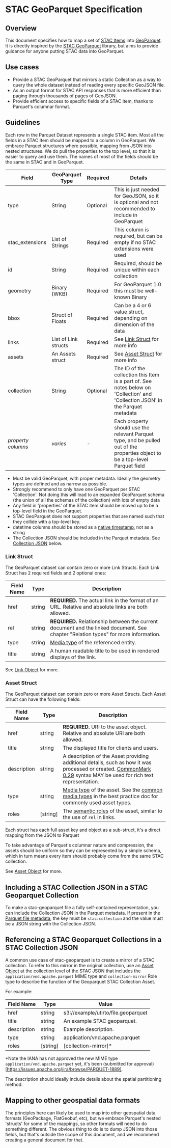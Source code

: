 # STAC GeoParquet Specification

## Overview

This document specifies how to map a set of [STAC Items](https://github.com/radiantearth/stac-spec/tree/v1.0.0/item-spec) into
[GeoParquet](https://geoparquet.org). It is directly inspired by the [STAC GeoParquet](https://github.com/stac-utils/stac-geoparquet)
library, but aims to provide guidance for anyone putting STAC data into GeoParquet. 

## Use cases

* Provide a STAC GeoParquet that mirrors a static Collection as a way to query the whole dataset instead of reading every specific GeoJSON file.
* As an output format for STAC API responses that is more efficient than paging through thousands of pages of GeoJSON.
* Provide efficient access to specific fields of a STAC item, thanks to Parquet's columnar format.

## Guidelines

Each row in the Parquet Dataset represents a single STAC item. Most all the fields in a STAC Item should be mapped to a column in GeoParquet. We embrace Parquet structures where possible, mapping
from JSON into nested structures. We do pull the properties to the top level, so that it is easier to query and use them. The names of
most of the fields should be the same in STAC and in GeoParquet.

| Field              | GeoParquet Type      | Required | Details                                                                                                                        |
|--------------------|----------------------|----------|--------------------------------------------------------------------------------------------------------------------------------|
| type               | String               | Optional | This is just needed for GeoJSON, so it is optional and not recommended to include in GeoParquet                                |
| stac_extensions    | List of Strings      | Required | This column is required, but can be empty if no STAC extensions were used                                                      |
| id                 | String               | Required | Required, should be unique within each collection                                                                              |
| geometry           | Binary (WKB)         | Required | For GeoParquet 1.0 this must be well-known Binary                                                                              |
| bbox               | Struct of Floats     | Required | Can be a 4 or 6 value struct, depending on dimension of the data                                                               |
| links              | List of Link structs | Required | See [Link Struct](#link-struct) for more info                                                                                  |
| assets             | An Assets struct     | Required | See [Asset Struct](#asset-struct) for more info                                                                                |
| collection         | String               | Optional | The ID of the collection this Item is a part of. See notes below on 'Collection' and 'Collection JSON' in the Parquet metadata |
| *property columns* | *varies*             | -        | Each property should use the relevant Parquet type, and be pulled out of the properties object to be a top-level Parquet field |

* Must be valid GeoParquet, with proper metadata. Ideally the geometry types are defined and as narrow as possible.
* Strongly recommend to only have one GeoParquet per STAC 'Collection'. Not doing this will lead to an expanded GeoParquet schema (the union of all the schemas of the collection) with lots of empty data
* Any field in 'properties' of the STAC item should be moved up to be a top-level field in the GeoParquet. 
* STAC GeoParquet does not support properties that are named such that they collide with a top-level key.
* datetime columns should be stored as a [native timestamp][timestamp], not as a string
* The Collection JSON should be included in the Parquet metadata. See [Collection JSON](#collection-json) below.

### Link Struct

The GeoParquet dataset can contain zero or more Link Structs. Each Link Struct has 2 required fields and 2 optional ones:

| Field Name | Type   | Description                                                                                                                         |
|------------|--------|-------------------------------------------------------------------------------------------------------------------------------------|
| href       | string | **REQUIRED.** The actual link in the format of an URL. Relative and absolute links are both allowed.                                |
| rel        | string | **REQUIRED.** Relationship between the current document and the linked document. See chapter "Relation types" for more information. |
| type       | string | [Media type][media-type] of the referenced entity.                                                                                  |
| title      | string | A human readable title to be used in rendered displays of the link.                                                                 |

See [Link Object][link] for more.

### Asset Struct

The GeoParquet dataset can contain zero or more Asset Structs. Each Asset Struct can have the following fields:

| Field Name  | Type      | Description                                                                                                                                                                                  |
|-------------|-----------|----------------------------------------------------------------------------------------------------------------------------------------------------------------------------------------------|
| href        | string    | **REQUIRED.** URI to the asset object. Relative and absolute URI are both allowed.                                                                                                           |
| title       | string    | The displayed title for clients and users.                                                                                                                                                   |
| description | string    | A description of the Asset providing additional details, such as how it was processed or created. [CommonMark 0.29](http://commonmark.org/) syntax MAY be used for rich text representation. |
| type        | string    | [Media type][media-type] of the asset. See the [common media types][common-media-types] in the best practice doc for commonly used asset types.                                              |
| roles       | \[string] | The [semantic roles][asset-roles] of the asset, similar to the use of `rel` in links.                                                                                                        |

Each struct has each full asset key and object as a sub-struct, it's a direct mapping from the JSON to Parquet

To take advantage of Parquet's columnar nature and compression, the assets should be uniform so they can be represented by a simple schema, which in turn means every item should probably come from the same STAC collection.

See [Asset Object][asset] for more.

## Including a STAC Collection JSON in a STAC Geoparquet Collection

To make a stac-geoparquet file a fully self-contained representation, you can
include the Collection JSON in the Parquet metadata. If present in the [Parquet
file metadata][parquet-metadata], the key must be `stac:collection` and the
value must be a JSON string with the Collection JSON.

## Referencing a STAC Geoparquet Collections in a STAC Collection JSON

A common use case of stac-geoparquet is to create a mirror of a STAC collection. To refer to this mirror in the original collection, use an [Asset Object](https://github.com/radiantearth/stac-spec/blob/master/collection-spec/collection-spec.md#asset-object) at the collection level of the STAC JSON that includes the `application/vnd.apache.parquet` MIME type and `collection-mirror` Role type to describe the function of the Geoparquet STAC Collection Asset.

For example:

| Field Name  | Type      | Value                               |
|-------------|-----------|-------------------------------------|
| href        | string    | s3://example/uti/to/file.geoparquet |
| title       | string    | An example STAC geoparquet.         |
| description | string    | Example description.                |
| type        | string    | application/vnd.apache.parquet      |
| roles       | \[string] | [collection-mirror]*                |

*Note the IANA has not approved the new MIME type `application/vnd.apache.parquet` yet, it's been (submitted for approval)[https://issues.apache.org/jira/browse/PARQUET-1889].

The description should ideally include details about the spatial partitioning method.


## Mapping to other geospatial data formats

The principles here can likely be used to map into other geospatial data formats (GeoPackage, FlatGeobuf, etc), but we embrace Parquet's nested 'structs' for some of the mappings, so other formats will need to do something different. The obvious thing to do is to dump JSON into those fields, but that's outside the scope of this document, and we recommend creating a general document for that.

[media-type]: https://github.com/radiantearth/stac-spec/blob/master/item-spec/item-spec.md#asset-media-type
[asset]: https://github.com/radiantearth/stac-spec/blob/master/item-spec/item-spec.md#asset-object
[asset-roles]: https://github.com/radiantearth/stac-spec/blob/master/item-spec/item-spec.md#asset-roles
[link]: https://github.com/radiantearth/stac-spec/blob/master/item-spec/item-spec.md#link-object
[common-media-types]: https://github.com/radiantearth/stac-spec/blob/master/best-practices.md#common-media-types-in-stac
[timestamp]: https://github.com/apache/parquet-format/blob/master/LogicalTypes.md#timestamp
[parquet-metadata]: https://github.com/apache/parquet-format#metadata
